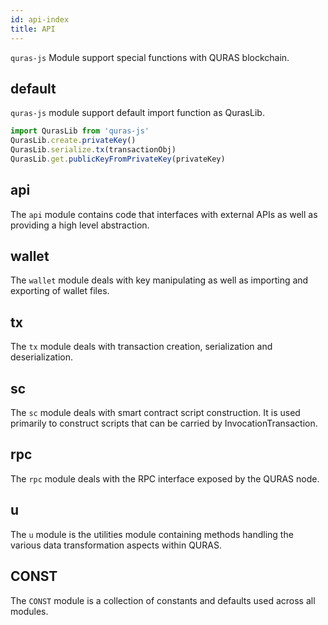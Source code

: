 ```yaml
---
id: api-index
title: API
---
```


`quras-js` Module support special functions with QURAS blockchain.

## default

`quras-js` module support default import function as QurasLib.

```js
import QurasLib from 'quras-js'
QurasLib.create.privateKey()
QurasLib.serialize.tx(transactionObj)
QurasLib.get.publicKeyFromPrivateKey(privateKey)
```

## api

The `api` module contains code that interfaces with external APIs as well as providing a high level abstraction.

## wallet

The `wallet` module deals with key manipulating as well as importing and exporting of wallet files.

## tx

The `tx` module deals with transaction creation, serialization and deserialization.

## sc

The `sc` module deals with smart contract script construction. It is used primarily to construct scripts that can be carried by InvocationTransaction.

## rpc

The `rpc` module deals with the RPC interface exposed by the QURAS node.

## u

The `u` module is the utilities module containing methods handling the various data transformation aspects within QURAS.

## CONST

The `CONST` module is a collection of constants and defaults used across all modules.
